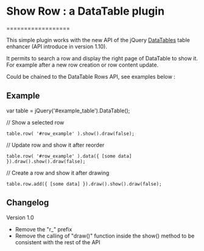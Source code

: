 # Show Row : a DataTable plugin
==================

This simple plugin works with the new API of the jQuery [DataTables](http://datatables.net) table enhancer (API introduce in version 1.10).

It permits to search a row and display the right page of DataTable to show it. For example after a new row creation or row content update.

Could be chained to the DataTable Rows API, see examples below : 


## Example

var table = jQuery('#example_table').DataTable();

// Show a selected row
    
    table.row( '#row_example' ).show().draw(false);

// Update row and show it after reorder
    
    table.row( '#row_example' ).data({ [some data] }).draw().show().draw(false);

// Create a row and show it after drawing
    
    table.row.add({ [some data] }).draw().show().draw(false);


## Changelog

Version 1.0
* Remove the "r_" prefix
* Remove the calling of "draw()" function inside the show() method to be consistent with the rest of the API
